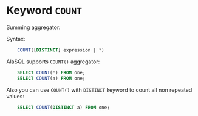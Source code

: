 # Keyword `COUNT`


Summing aggregator.

Syntax:
```sql
    COUNT([DISTINCT] expression | *)
```

AlaSQL supports ```COUNT()``` aggregator:
```sql
    SELECT COUNT(*) FROM one;
    SELECT COUNT(a) FROM one;
```

Also you can use ```COUNT()``` with ```DISTINCT``` keyword to count all non repeated values:
```sql
    SELECT COUNT(DISTINCT a) FROM one;
```